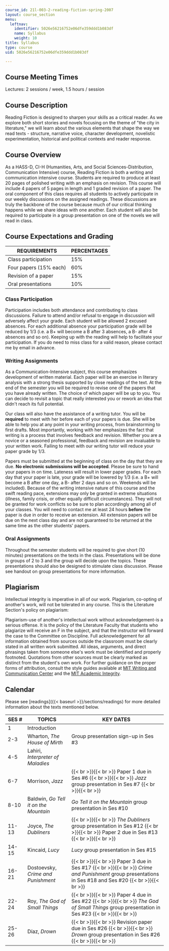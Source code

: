 ```yaml
---
course_id: 21l-003-2-reading-fiction-spring-2007
layout: course_section
menu:
  leftnav:
    identifier: 5026e56216752e06dfe359ddd1b083df
    name: Syllabus
    weight: 10
title: Syllabus
type: course
uid: 5026e56216752e06dfe359ddd1b083df

---
```


Course Meeting Times
--------------------

Lectures: 2 sessions / week, 1.5 hours / session

Course Description
------------------

Reading Fiction is designed to sharpen your skills as a critical reader. As we explore both short stories and novels focusing on the theme of "the city in literature," we will learn about the various elements that shape the way we read texts - structure, narrative voice, character development, novelistic experimentation, historical and political contexts and reader response.

Course Overview
---------------

As a HASS-D, CI-H (Humanities, Arts, and Social Sciences-Distribution, Communication Intensive) course, Reading Fiction is both a writing and communication intensive course. Students are required to produce at least 20 pages of polished writing with an emphasis on revision. This course will include 4 papers of 5 pages in length and 1 graded revision of a paper. The oral component of this class requires all students to actively participate in our weekly discussions on the assigned readings. These discussions are truly the backbone of the course because much of our critical thinking happens while we share ideas with one another. Each student will also be required to participate in a group presentation on one of the novels we will read in class.

Course Expectations and Grading
-------------------------------

| REQUIREMENTS | PERCENTAGES |
| --- | --- |
| Class participation | 15% |
| Four papers (15% each) | 60% |
| Revision of a paper | 15% |
| Oral presentations | 10% 

### Class Participation

Participation includes both attendance and contributing to class discussions. Failure to attend and/or refusal to engage in discussion will adversely affect your grade. Each student will be allowed 2 excused absences. For each additional absence your participation grade will be reduced by 1/3 (i.e. a B+ will become a B after 3 absences, a B- after 4 absences and so on). Keeping up with the reading will help to facilitate your participation. If you do need to miss class for a valid reason, please contact me by email in advance.

### Writing Assignments

As a Communication-Intensive subject, this course emphasizes development of written material. Each paper will be an exercise in literary analysis with a strong thesis supported by close readings of the text. At the end of the semester you will be required to revise one of the papers that you have already written. The choice of which paper will be up to you. You can decide to revisit a topic that really interested you or rework an idea that didn't reach its full potential.

Our class will also have the assistance of a writing tutor. You will be **required** to meet with her before each of your papers is due. She will be able to help you at any point in your writing process, from brainstorming to first drafts. Most importantly, working with her emphasizes the fact that writing is a process that involves feedback and revision. Whether you are a novice or a seasoned professional, feedback and revision are invaluable to your written work. Failing to meet with our writing tutor will reduce your paper grade by 1/3.

Papers must be submitted at the beginning of class on the day that they are due. **No electronic submissions will be accepted**. Please be sure to hand your papers in on time. Lateness will result in lower paper grades. For each day that your paper is late, your grade will be lowered by 1/3 (i.e. a B+ will become a B after one day, a B- after 2 days and so on. Weekends will be included). Because of the writing intensive nature of this course and the swift reading pace, extensions may only be granted in extreme situations (illness, family crisis, or other equally difficult circumstances). They will not be granted for work conflicts so be sure to plan accordingly among all of your classes. You will need to contact me at least 24 hours **before** the paper is due in order to receive an extension. All extension papers will be due on the next class day and are not guaranteed to be returned at the same time as the other students' papers.

### Oral Assignments

Throughout the semester students will be required to give short (10 minutes) presentations on the texts in the class. Presentations will be done in groups of 2 to 3 and the group will decide upon the topics. These presentations should also be designed to stimulate class discussion. Please see handout on group presentations for more information.

Plagiarism
----------

Intellectual integrity is imperative in all of our work. Plagiarism, co-opting of another's work, will not be tolerated in any course. This is the Literature Section's policy on plagiarism:

Plagiarism-use of another's intellectual work without acknowledgement-is a serious offense. It is the policy of the Literature Faculty that students who plagiarize will receive an F in the subject, and that the instructor will forward the case to the Committee on Discipline. Full acknowledgement for all information obtained from sources outside the classroom must be clearly stated in all written work submitted. All ideas, arguments, and direct phrasings taken from someone else's work must be identified and properly footnoted. Quotations from other sources must be clearly marked as distinct from the student's own work. For further guidance on the proper forms of attribution, consult the style guides available at [MIT Writing and Communication Center](http://web.mit.edu/writing/index.html) and the [MIT Academic Integrity](http://web.mit.edu/academicintegrity/).

Calendar
--------

Please see [readings]({{< baseurl >}}/sections/readings) for more detailed information about the texts mentioned below.

| SES # | TOPICS | KEY DATES |
| --- | --- | --- |
| 1 | Introduction | &nbsp; |
| 2-3 | Wharton, _The House of Mirth_ | Group presentation sign-up in Ses #3 |
| 4-5 | Lahiri, _Interpreter of Maladies_ | &nbsp; |
| 6-7 | Morrison, _Jazz_ |  {{< br >}}{{< br >}} Paper 1 due in Ses #6 {{< br >}}{{< br >}} _Jazz_ group presentation in Ses #7 {{< br >}}{{< br >}}  |
| 8-10 | Baldwin, _Go Tell it on the Mountain_ | _Go Tell it on the Mountain_ group presentation in Ses #10 |
| 11-13 | Joyce, _The Dubliners_ |  {{< br >}}{{< br >}} _The Dubliners_ group presentation in Ses #12 {{< br >}}{{< br >}} Paper 2 due in Ses #13 {{< br >}}{{< br >}}  |
| 14-15 | Kincaid, _Lucy_ | _Lucy_ group presentation in Ses #15 |
| 16-21 | Dostoevsky, _Crime and Punishment_ |  {{< br >}}{{< br >}} Paper 3 due in Ses #17 {{< br >}}{{< br >}} _Crime and Punishment_ group presentations in Ses #18 and Ses #20 {{< br >}}{{< br >}}  |
| 22-24 | Roy, _The God of Small Things_ |  {{< br >}}{{< br >}} Paper 4 due in Ses #22 {{< br >}}{{< br >}} _The God of Small Things_ group presentation in Ses #23 {{< br >}}{{< br >}}  |
| 25-26 | Díaz, _Drown_ |  {{< br >}}{{< br >}} Revision paper due in Ses #26 {{< br >}}{{< br >}} _Drown_ group presentation in Ses #26 {{< br >}}{{< br >}}